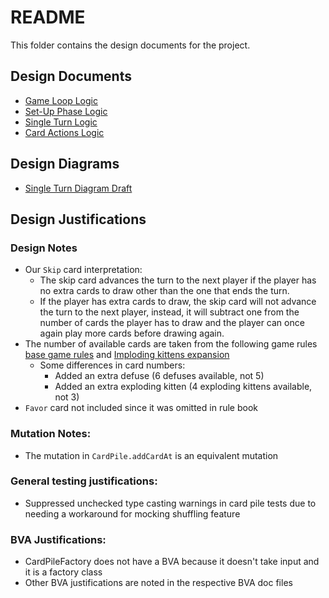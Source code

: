 # README

This folder contains the design documents for the project.

## Design Documents

- [Game Loop Logic](game-loop-logic.md)
- [Set-Up Phase Logic](set-up-phase-logic.md)
- [Single Turn Logic](single-turn-logic.md)
- [Card Actions Logic](../requirements/characters-cards.md)

## Design Diagrams
- [Single Turn Diagram Draft](Single%20Turn%20Logic%20Diagram%20(Rough%20Draft).png)


## Design Justifications

### Design Notes
- Our `Skip` card interpretation:
    - The skip card advances the turn to the next player if the player has no extra cards to draw other than the one that ends the turn.
    - If the player has extra cards to draw, the skip card will not advance the turn to the next player, instead, it will subtract one from the number of cards the player has to draw and the player can once again play more cards before drawing again.
- The number of available cards are taken from the following game rules [base game rules](https://cdn.shopify.com/s/files/1/0345/9180/1483/files/Exploding-Kittens_Grab-N-Game_Instructions_2023.pdf?v=1712786226) and [Imploding kittens expansion](https://dumekj556jp75.cloudfront.net/imploding-kittens/imploding-english.pdf)
    - Some differences in card numbers:
        - Added an extra defuse (6 defuses available, not 5)
        - Added an extra exploding kitten (4 exploding kittens available, not 3)
- `Favor` card not included since it was omitted in rule book

### Mutation Notes:
- The mutation in `CardPile.addCardAt` is an equivalent mutation

### General testing justifications:
- Suppressed unchecked type casting warnings in card pile tests due to needing a workaround for mocking shuffling feature

### BVA Justifications:
- CardPileFactory does not have a BVA because it doesn't take input and it is a factory class
- Other BVA justifications are noted in the respective BVA doc files
